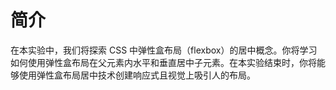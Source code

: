 # 简介

在本实验中，我们将探索 CSS 中弹性盒布局（flexbox）的居中概念。你将学习如何使用弹性盒布局在父元素内水平和垂直居中子元素。在本实验结束时，你将能够使用弹性盒布局居中技术创建响应式且视觉上吸引人的布局。
